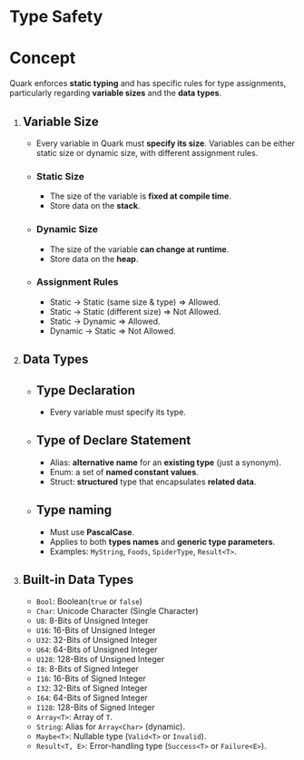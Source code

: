 # Type Safety

# Concept
Quark enforces **static typing** and has specific rules for type assignments, particularly regarding **variable sizes** and the **data types**.
1. ## Variable Size
    - Every variable in Quark must **specify its size**. Variables can be either static size or dynamic size, with different assignment rules.
    - ### Static Size
       - The size of the variable is **fixed at compile time**.
       - Store data on the **stack**.
    - ### Dynamic Size
       - The size of the variable **can change at runtime**.
       - Store data on the **heap**.
    - ### Assignment Rules
        - Static → Static (same size & type) => Allowed.
        - Static → Static (different size) => Not Allowed.
        - Static → Dynamic => Allowed.
        - Dynamic → Static => Not Allowed.
2. ## Data Types
    - ## Type Declaration
       - Every variable must specify its type.
    - ## Type of Declare Statement 
       - Alias: **alternative name** for an **existing type** (just a synonym).
       - Enum: a set of **named constant values**.
       - Struct: **structured** type that encapsulates **related data**.
    - ## Type naming
       - Must use **PascalCase**.
       - Applies to both **types names** and **generic type parameters**.
       - Examples: `MyString`, `Foods`, `SpiderType`, `Result<T>`.
3. ## Built-in Data Types
    - `Bool`: Boolean(`true` or `false`)
    - `Char`: Unicode Character (Single Character)
    - `U8`: 8-Bits of Unsigned Integer
    - `U16`: 16-Bits of Unsigned Integer
    - `U32`: 32-Bits of Unsigned Integer
    - `U64`: 64-Bits of Unsigned Integer
    - `U128`: 128-Bits of Unsigned Integer
    - `I8`: 8-Bits of Signed Integer
    - `I16`: 16-Bits of Signed Integer
    - `I32`: 32-Bits of Signed Integer
    - `I64`: 64-Bits of Signed Integer
    - `I128`: 128-Bits of Signed Integer
    - `Array<T>`: Array of `T`.
    - `String`: Alias for `Array<Char>` (dynamic).
    - `Maybe<T>`: Nullable type (`Valid<T>` or `Invalid`).
    - `Result<T, E>`: Error-handling type (`Success<T>` or `Failure<E>`).